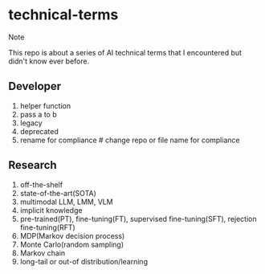 # technical-terms

> [!NOTE]
> This repo is about a series of AI technical terms that I encountered but didn't know ever before.

## Developer
1. helper function
2. pass a to b
3. legacy
4. deprecated
5. rename for compliance # change repo or file name for compliance

## Research
1. off-the-shelf
2. state-of-the-art(SOTA)
3. multimodal LLM, LMM, VLM
4. implicit knowledge
5. pre-trained(PT), fine-tuning(FT), supervised fine-tuning(SFT), rejection fine-tuning(RFT)
6. MDP(Markov decision process)
7. Monte Carlo(random sampling)
8. Markov chain
9. long-tail or out-of distribution/learning

